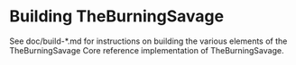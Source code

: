 Building TheBurningSavage
================

See doc/build-*.md for instructions on building the various
elements of the TheBurningSavage Core reference implementation of TheBurningSavage.
